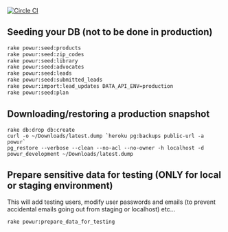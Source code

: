 [![Circle CI](https://circleci.com/gh/eyecuelab/powur.svg?style=svg&circle-token=184c29660ce8e18b159cdf7b7a4dd36222abc97a)](https://circleci.com/gh/eyecuelab/powur)


## Seeding your DB (not to be done in production)

```bash
rake powur:seed:products
rake powur:seed:zip_codes
rake powur:seed:library
rake powur:seed:advocates
rake powur:seed:leads
rake powur:seed:submitted_leads
rake powur:import:lead_updates DATA_API_ENV=production
rake powur:seed:plan
```

## Downloading/restoring a production snapshot

```
rake db:drop db:create
curl -o ~/Downloads/latest.dump `heroku pg:backups public-url -a powur`
pg_restore --verbose --clean --no-acl --no-owner -h localhost -d powur_development ~/Downloads/latest.dump
```

## Prepare sensitive data for testing (ONLY for local or staging environment)

This will add testing users, modify user passwords and emails (to prevent accidental emails going out from staging or localhost) etc...

```bash
rake powur:prepare_data_for_testing
```
